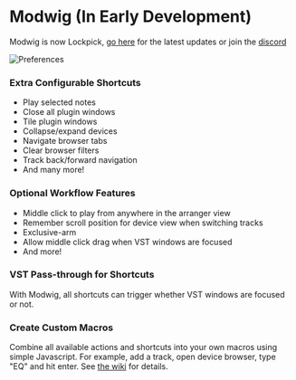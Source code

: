 # Modwig (In Early Development)

Modwig is now Lockpick, [go here](https://github.com/morethanyouknowltd/lockpick) for the latest updates or join the [discord](https://discord.com/invite/6Wetp3ZsKv)

![Preferences](https://github.com/andyshand/modwig/raw/master/github/screenshots/screenshot.png)

### Extra Configurable Shortcuts

- Play selected notes
- Close all plugin windows
- Tile plugin windows
- Collapse/expand devices
- Navigate browser tabs
- Clear browser filters
- Track back/forward navigation
- And many more!

### Optional Workflow Features

- Middle click to play from anywhere in the arranger view
- Remember scroll position for device view when switching tracks
- Exclusive-arm
- Allow middle click drag when VST windows are focused
- And more!

### VST Pass-through for Shortcuts

With Modwig, all shortcuts can trigger whether VST windows are focused or not.

### Create Custom Macros

Combine all available actions and shortcuts into your own macros using simple Javascript. For example, add a track, open device browser, type "EQ" and hit enter. See [the wiki](https://github.com/andyshand/modwig/wiki/Creating-a-Custom-Mod#running-other-actions-macros) for details.
